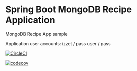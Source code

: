 # Spring Boot MongoDB Recipe Application
MongoDB  Recipe App sample

Application user accounts: 
izzet / pass
user / pass


[![CircleCI](https://circleci.com/gh/izzce/mongodb-recipe-app/tree/master.svg?style=shield&circle-token=26ecc270ab2cd53dc30763953ae984f67d48c5a4)](https://circleci.com/gh/izzce/mongodb-recipe-app/tree/master)

[![codecov](https://codecov.io/gh/izzce/mongodb-recipe-app/branch/master/graph/badge.svg?token=cKI0MsY5eS)](https://codecov.io/gh/izzce/mongodb-recipe-app)
